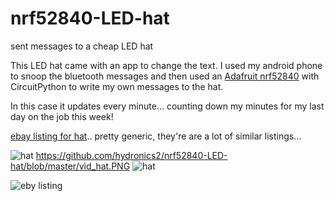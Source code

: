 # nrf52840-LED-hat
sent messages to a cheap LED hat

This LED hat came with an app to change the text. I used my android phone to snoop the bluetooth messages and then used an [Adafruit nrf52840](https://www.adafruit.com/product/4062) with CircuitPython to write my own messages to the hat.  

In this case it updates every minute... counting down my minutes for my last day on the job this week!


[ebay listing for hat](https://www.ebay.com/itm/LED-Message-Hat-Original-Quality-Create-Your-Own-Text/264361690698).. pretty generic, they're are a lot of similar listings...

![hat](https://github.com/hydronics2/nrf52840-LED-hat/blob/master/led_hat.jpg)
[<https://github.com/hydronics2/nrf52840-LED-hat/blob/master/vid_hat.PNG>](http://google.com.au/)
![hat](https://github.com/hydronics2/nrf52840-LED-hat/blob/master/vid_hat.PNG)

![eby listing](https://github.com/hydronics2/nrf52840-LED-hat/blob/master/ebay_listing_pic.PNG)


